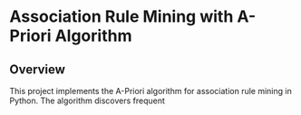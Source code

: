 # Association Rule Mining with A-Priori Algorithm
## Overview
This project implements the A-Priori algorithm for association rule mining in Python. The algorithm discovers frequent 
